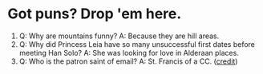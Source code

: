 # Got puns? Drop 'em here.

1. Q: Why are mountains funny? A: Because they are hill areas.
2. Q: Why did Princess Leia have so many unsuccessful first dates before meeting Han Solo? A: She was looking for love in Alderaan places.
3. Q: Who is the patron saint of email? A: St. Francis of a CC. ([credit](https://punstoppable.com/email-puns))
